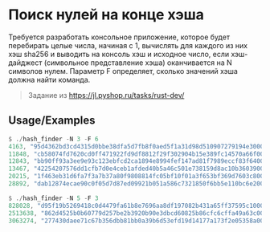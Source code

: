# Поиск нулей на конце хэша

Требуется разработать консольное приложение, которое будет перебирать целые числа, начиная с 1, вычислять для каждого из них хэш sha256 и выводить на консоль хэш и исходное число, если хэш-дайджест (символьное представление хэша) оканчивается на N символов нулем. Параметр F определяет, сколько значений хэша должна найти команда.

> Задание из https://jl.pyshop.ru/tasks/rust-dev/



## Usage/Examples

```rust
$ ./hash_finder -N 3 -F 6
4163, "95d4362bd3cd4315d0bbe38dfa5d7fb8f0aed5f1a31d98d510907279194e3000"
11848, "cb58074fd7620cd0ff471922fd9df8812f29f302904b15e389fc14570a66f000"
12843, "bb90ff93a3ee9e93c123ebfcd2ca1894e8994fef147ad81f7989eccf83f64000"
13467, "42254207576dd1cfb7d0e4ceb1afded40b5a46c501e738159d8ac10b36039000"
20215, "1f463eb31d6fa7f3a7b37a80f9808814fc05bf10f01a3f653bf369d7603c8000"
28892, "dab12874ecae90c0f05d7d87ed09921b051a586c7321850f6bb5e110bc6e2000"
```
```rust
$ ./hash_finder -N 5 -F 3
828028, "d95f19b5269418c0d4479fa61b8e7696aa8df197082b431a65ff37595c100000"
2513638, "862d4525b0b60779d257be2b3920b90e3dbcd60825b86cfc6cffa49a63c00000"
3063274, "277430daee71c67b356dbb81bb0a39b6d53efd19d14177a173f2e05358a00000"
```
